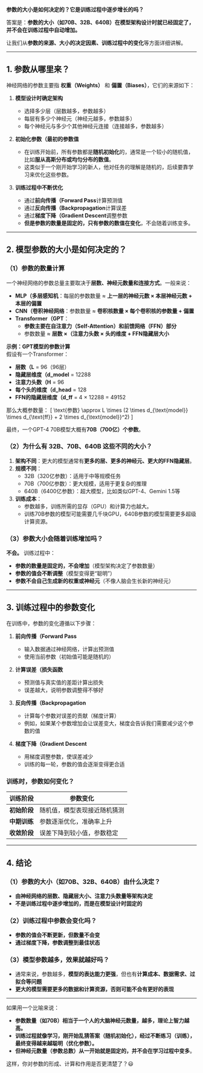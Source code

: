**参数的大小是如何决定的？它是训练过程中逐步增长的吗？**  

答案是：**参数的大小（如70B、32B、640B）在模型架构设计时就已经固定了，并不会在训练过程中自动增加。**  

让我们从**参数的来源、大小的决定因素、训练过程中的变化**等方面详细讲解。

---

## **1. 参数从哪里来？**
神经网络的参数主要指 **权重（Weights）** 和 **偏置（Biases）**，它们的来源如下：  

1. **模型设计时确定架构**  
   - 选择多少层（层数越多，参数越多）  
   - 每层有多少个神经元（神经元越多，参数越多）  
   - 每个神经元与多少个其他神经元连接（连接越多，参数越多）

2. **初始化参数（最初的参数值**  
   - 在训练开始前，所有参数都是**随机初始化**的，通常是一个较小的随机值，比如**服从高斯分布或均匀分布的数值**。  
   - 这类似于一个刚开始学习的新人，他对任务的理解是随机的，后续要靠学习来优化这些参数。  

3. **训练过程中不断优化**  
   - 通过**前向传播（Forward Pass**计算预测值  
   - 通过**反向传播（Backpropagation**计算误差  
   - 通过**梯度下降（Gradient Descent**调整参数  
   - **但是参数的数量是固定的，只有参数的数值在变化**，不会随着训练变多。

---

## **2. 模型参数的大小是如何决定的？**
### **（1）参数的数量计算**
一个神经网络的参数总量主要取决于**层数、神经元数量和连接方式**。一般来说：
- **MLP（多层感知机**：每层的参数数量 ≈ **上一层的神经元数 × 本层神经元数 + 本层的偏置**  
- **CNN（卷积神经网络**：参数数量 ≈ **卷积核数量 × 每个卷积核的参数量 + 偏置**  
- **Transformer（GPT**：
  - **参数主要在自注意力（Self-Attention）和前馈网络（FFN）部分**
  - 参数数量 ≈ **层数 ×（注意力头数 × 头的维度 + FFN隐藏层大小**

**示例：GPT模型的参数计算**  
假设有一个Transformer：
- **层数（L** = 96（96层）
- **隐藏层维度（d_model** = 12288
- **注意力头数（H** = 96
- **每个头的维度（d_head** = 128
- **FFN的隐藏层维度（d_ff** = 4 × 12288 = 49152

那么大概参数量：
\[
\text{参数} \approx L \times (2 \times d_{\text{model}} \times d_{\text{ff}} + 2 \times d_{\text{model}}^2)
\]

最终，一个GPT-4 70B模型大概有**70B（700亿）个参数**。

### **（2）为什么有 32B、70B、640B 这些不同的大小？**
1. **架构不同**：更大的模型通常有**更多的层、更多的神经元、更大的FFN隐藏层**。
2. **规模不同**：
   - 32B（320亿参数）：适用于中等规模任务  
   - 70B（700亿参数）：更大规模，适用于更复杂的推理  
   - 640B（6400亿参数）：超大模型，比如类似GPT-4、Gemini 1.5等
3. **训练成本**：
   - 参数越多，训练所需的显存（GPU）和计算力也越大。  
   - 训练70B参数的模型可能需要几千块GPU，640B参数的模型需要更多超级计算资源。

### **（3）参数大小会随着训练增加吗？**
**不会。** 训练过程中：
- **参数的数量是固定的，不会增加**（模型架构决定了参数数量）  
- **参数的值会不断调整**（模型变得更“聪明”）  
- **参数不会自己生成新的权重或神经元**（不像人脑会生长新的神经元）

---

## **3. 训练过程中的参数变化**
在训练中，参数的变化遵循以下步骤：

1. **前向传播（Forward Pass**  
   - 输入数据通过神经网络，计算出预测值
   - 使用当前参数（初始值可能是随机的）
   
2. **计算误差（损失函数**  
   - 预测值与真实值的差距计算出损失
   - 误差越大，说明参数调整得不够好

3. **反向传播（Backpropagation**  
   - 计算每个参数对误差的贡献（梯度计算）
   - 例如，如果某个参数增加会让误差变大，梯度会告诉我们需要减少这个参数的值

4. **梯度下降（Gradient Descent**  
   - 用梯度调整参数，使误差减少
   - 训练的每一轮，参数的值会逐渐变得更合适

### **训练时，参数如何变化？**
| 训练阶段 | 参数变化 |
|----------|----------|
| **初始阶段** | 随机值，模型表现接近随机猜测 |
| **中期训练** | 参数逐渐优化，准确率上升 |
| **收敛阶段** | 误差下降到较小值，参数稳定 |

---

## **4. 结论**
### **（1）参数的大小（如70B、32B、640B）由什么决定？**
- **由神经网络的层数、隐藏层大小、注意力头数量等架构决定**  
- **不是训练过程中逐步增加的，而是在模型设计时固定的**  

### **（2）训练过程中参数会变化吗？**
- **参数的值会不断更新，但数量不会变**  
- **通过梯度下降，参数调整到最佳状态**  

### **（3）模型参数越多，效果就越好吗？**
- 通常来说，参数越多，**模型的表达能力更强**，但也有**计算成本、数据需求、过拟合等问题**  
- **更大的模型需要更多的数据和计算资源，否则可能不会有更好的表现**

---

如果用一个比喻来说：
- **参数数量（如70B）相当于一个人的大脑神经元数量，越多，理论上智力越高。**
- **训练过程就像学习，刚开始乱猜答案（随机初始化），经过不断练习（训练），最终变得越来越聪明（优化参数）。**
- **但神经元数量（参数总数）从一开始就是固定的，并不会在学习过程中变多**。

这样，你对参数的形成、计算和作用是否更清楚了？😃